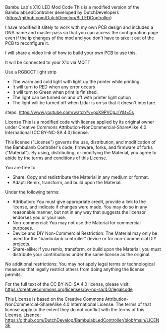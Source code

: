 Bambu Lab's X1C LED Mod Code
This is a modified version of the BambulabLedController developed by DutchDevelopers (https://github.com/DutchDevelop/BLLEDController)

I have modified it slitely to work with my own PCB design and included a DNS name and master pass so that you can access the configuration page even if the ip changes of the mod and you don't have to take it out of the PCB to reconfigure it.

I will share a video link of how to build your own PCB to use this.

It will be connected to your X1c via MQTT

Use a RGBCCT light strip

- The warm and cold light with light up the printer while printing.
- It will turn to RED when any error occurs
- It will turn to Green when print is finished.
- The light can be turned on and off with printer light option
- The light will be turned off when Lidar is on so that it doesn't interfare.

steps: https://www.youtube.com/watch?v=pxX9PVCgJrY&t=5s

License
This is a modified code with license applied by its original owner under Creative Commons Attribution-NonCommercial-ShareAlike 4.0 International (CC BY-NC-SA 4.0) license.

This license ("License") governs the use, distribution, and modification of the Bambulanb Controller's code, firmware, forks, and firmware of forks ("Material"). By using, distributing, or modifying the Material, you agree to abide by the terms and conditions of this License.

You are free to:

- Share: Copy and redistribute the Material in any medium or format.
- Adapt: Remix, transform, and build upon the Material.

Under the following terms:

- Attribution: You must give appropriate credit, provide a link to the license, and indicate if changes were made. You may do so in any reasonable manner, but not in any way that suggests the licensor endorses you or your use.
- Non-commercial: You may not use the Material for commercial purposes.
- Device and DIY Non-Commercial Restriction: The Material may only be used for the "bambulanb controller" device or for non-commercial DIY projects.
- Share-alike: If you remix, transform, or build upon the Material, you must distribute your contributions under the same license as the original.

No additional restrictions: You may not apply legal terms or technological measures that legally restrict others from doing anything the license permits.

For the full text of the CC BY-NC-SA 4.0 license, please visit: https://creativecommons.org/licenses/by-nc-sa/4.0/legalcode

This License is based on the Creative Commons Attribution-NonCommercial-ShareAlike 4.0 International License. The terms of that license apply to the extent they do not conflict with the terms of this License.
Lisence: https://github.com/DutchDevelop/BambulabLedController/blob/main/LICENSE
